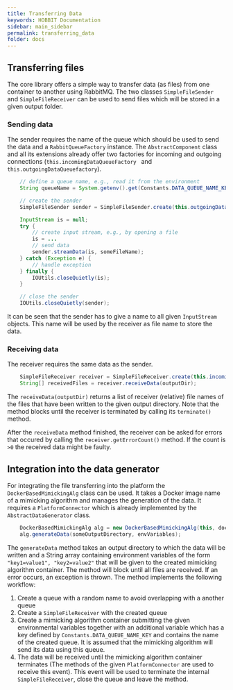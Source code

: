 ```yaml
---
title: Transferring Data
keywords: HOBBIT Documentation
sidebar: main_sidebar
permalink: transferring_data
folder: docs
---
```


## Transferring files
The core library offers a simple way to transfer data (as files) from one container to another using RabbitMQ. The two classes `SimpleFileSender` and `SimpleFileReceiver` can be used to send files which will be stored in a given output folder.

### Sending data
The sender requires the name of the queue which should be used to send the data and a `RabbitQueueFactory` instance. The `AbstractComponent` class and all its extensions already offer two factories for incoming and outgoing connections (`this.incomingDataQueueFactory ` and `this.outgoingDataQueuefactory`).

```java
    // define a queue name, e.g., read it from the environment
    String queueName = System.getenv().get(Constants.DATA_QUEUE_NAME_KEY);

    // create the sender
    SimpleFileSender sender = SimpleFileSender.create(this.outgoingDataQueuefactory, queueName);

    InputStream is = null;
    try {
        // create input stream, e.g., by opening a file
        is = ...
        // send data
        sender.streamData(is, someFileName);
    } catch (Exception e) {
        // handle exception
    } finally {
        IOUtils.closeQuietly(is);
    }

    // close the sender
    IOUtils.closeQuietly(sender);
```

It can be seen that the sender has to give a name to all given `InputStream` objects. This name will be used by the receiver as file name to store the data.

### Receiving data
The receiver requires the same data as the sender.

```java
    SimpleFileReceiver receiver = SimpleFileReceiver.create(this.incomingDataQueueFactory, queueName);
    String[] receivedFiles = receiver.receiveData(outputDir);
```

The `receiveData(outputDir)` returns a list of receiver (relative) file names of the files that have been written to the given output directory. Note that the method blocks until the receiver is terminated by calling its `terminate()` method.

After the `receiveData` method finished, the receiver can be asked for errors that occured by calling the `receiver.getErrorCount()` method. If the count is `>0` the received data might be faulty.

## Integration into the data generator
For integrating the file transferring into the platform the `DockerBasedMimickingAlg` class can be used. It takes a Docker image name of a mimicking algorithm and manages the generation of the data. It requires a `PlatformConnector` which is already implemented by the `AbstractDataGenerator` class.

```java
    DockerBasedMimickingAlg alg = new DockerBasedMimickingAlg(this, dockerImageName);
    alg.generateData(someOutputDirectory, envVariables);
```

The `generateData` method takes an output directory to which the data will be written and a String array containing environment variables of the form `"key1=value1", "key2=value2"` that will be given to the created mimicking algorithm container. The method will block until all files are received. If an error occurs, an exception is thrown.
The method implements the following workflow:

1. Create a queue with a random name to avoid overlapping with a another queue
2. Create a `SimpleFileReceiver` with the created queue
3. Create a mimicking algorithm container submitting the given environmental variables together with an additional variable which has a key defined by `Constants.DATA_QUEUE_NAME_KEY` and contains the name of the created queue. It is assumed that the mimicking algorithm will send its data using this queue.
4. The data will be received until the mimicking algorithm container terminates (The methods of the given `PlatformConnector` are used to receive this event). This event will be used to terminate the internal `SimpleFileReceiver`, close the queue and leave the method.

